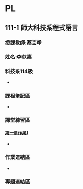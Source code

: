 # PL
## 111-1 師大科技系程式語言
### 授課教師:蔡芸琤
### 姓名:李苡嘉
### 科技系114級
-
### 課程筆記區
-
### 課堂練習區
#### [第一周作業1](https://github.com/vivilee0712/PL/blob/main/PL_HW1-1.ipynb)
-
### 作業連結區
-
### 專題連結區
